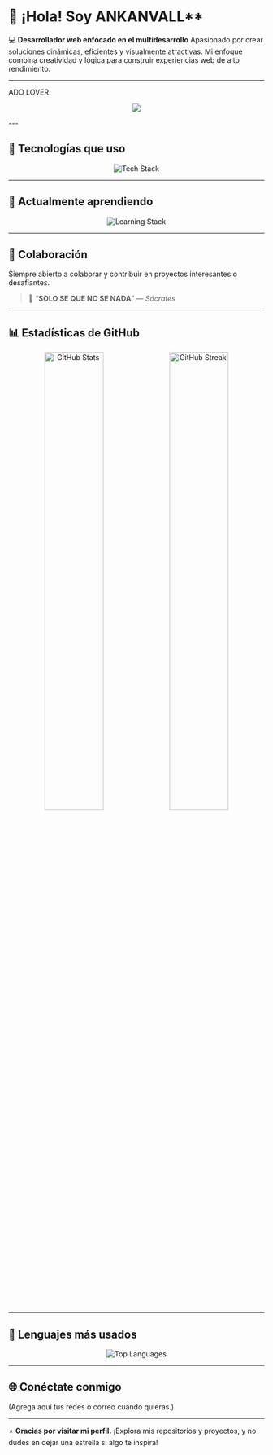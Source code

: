 # 👋 ¡Hola! Soy ANKANVALL**

💻 **Desarrollador web enfocado en el multidesarrollo**
Apasionado por crear soluciones dinámicas, eficientes y visualmente atractivas. Mi enfoque combina creatividad y lógica para construir experiencias web de alto rendimiento.

---
ADO LOVER 

<p align="center">
  <a href="https://github.com/kittinan/spotify-github-profile">
    <img src="https://spotify-github-profile.kittinanx.com/api/view?uid=12120788821&cover_image=true&theme=default&show_offline=false&background_color=121212&interchange=true">
  </a>
</p>
---

## 🚀 Tecnologías que uso

<p align="center">
  <img src="https://skillicons.dev/icons?i=php,laravel,js,tailwind,python,java" alt="Tech Stack" />
</p>

---

## 🌱 Actualmente aprendiendo

<p align="center">
  <img src="https://skillicons.dev/icons?i=cpp,cs,linux" alt="Learning Stack" />
</p>

---

## 🤝 Colaboración

Siempre abierto a colaborar y contribuir en proyectos interesantes o desafiantes.

> 💬 “**SOLO SE QUE NO SE NADA**” — *Sócrates*

---

## 📊 Estadísticas de GitHub

<p align="center">
  <img src="https://github-readme-stats.vercel.app/api?username=AnkanVall&show_icons=true&theme=tokyonight" alt="GitHub Stats" width="48%" />
  <img src="https://github-readme-streak-stats.herokuapp.com?user=AnkanVall&theme=tokyonight&hide_border=false" alt="GitHub Streak" width="48%" />
</p>

---

## 🧰 Lenguajes más usados

<p align="center">
  <img src="https://github-readme-stats.vercel.app/api/top-langs/?username=AnkanVall&layout=compact&theme=tokyonight" alt="Top Languages" />
</p>

---

## 🌐 Conéctate conmigo

(Agrega aquí tus redes o correo cuando quieras.)

---

⭐ **Gracias por visitar mi perfil.**
¡Explora mis repositorios y proyectos, y no dudes en dejar una estrella si algo te inspira!
